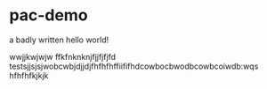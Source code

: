 # pac-demo

a badly written hello world!

wwjjkwjwjw
ffkfnknknjfjjfjfjfd
testsjjsjsjwobcwbjdjjdjfhfhfhffiififhdcowbocbwodbcowbcoiwdb:wqs
hfhfhfkjkjk
